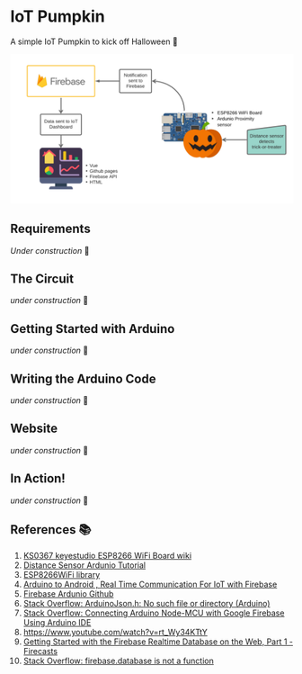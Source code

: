 # IoT Pumpkin
A simple IoT Pumpkin to kick off Halloween :jack_o_lantern:

![Workflow Diagram](https://github.com/e-wiseman/IoTpumpkin/blob/master/resources/IoTPumpkin.png)

## Requirements
*Under construction* :construction:

## The Circuit
*under construction* :construction:

## Getting Started with Arduino
*under construction* :construction:

## Writing the Arduino Code
*under construction* :construction:

## Website 
*under construction* :construction:

## In Action!
*under construction* :construction:

## References :books:
1. [KS0367 keyestudio ESP8266 WiFi Board wiki](https://wiki.keyestudio.com/KS0367_keyestudio_ESP8266_WiFi_Board)
2. [Distance Sensor Ardunio Tutorial](http://www.arduino.cc/en/Tutorial/Ping)
3. [ESP8266WiFi library](https://arduino-esp8266.readthedocs.io/en/2.5.2/esp8266wifi/readme.html)
4. [Arduino to Android , Real Time Communication For IoT with Firebase](https://medium.com/coinmonks/arduino-to-android-real-time-communication-for-iot-with-firebase-60df579f962)
5. [Firebase Ardunio Github](https://github.com/FirebaseExtended/firebase-arduino)
6. [Stack Overflow: ArduinoJson.h: No such file or directory (Arduino)](https://stackoverflow.com/questions/50543488/arduinojson-h-no-such-file-or-directory-arduino)
7. [Stack Overflow: Connecting Arduino Node-MCU with Google Firebase Using Arduino IDE](https://stackoverflow.com/questions/55283004/connecting-arduino-node-mcu-with-google-firebase-using-arduino-ide?rq=1)
8. https://www.youtube.com/watch?v=rt_Wy34KTtY
9. [Getting Started with the Firebase Realtime Database on the Web, Part 1 - Firecasts](https://www.youtube.com/watch?v=noB98K6A0TY)
10. [Stack Overflow: firebase.database is not a function](https://stackoverflow.com/questions/38248723/firebase-database-is-not-a-function?noredirect=1&lq=1)
